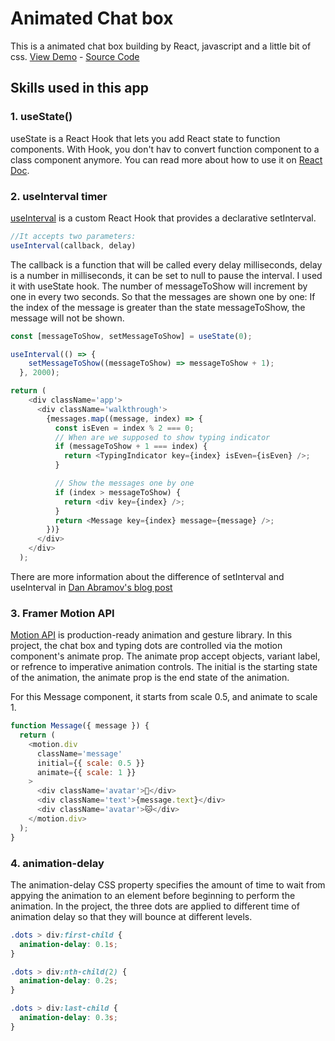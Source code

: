 # Animated Chat box

This is a animated chat box building by React, javascript and a little bit of css.
[View Demo](https://animated-chat-box.netlify.app/) - [Source Code](https://github.com/Michan0628/Animated-Chat-Box)
## Skills used in this app

### 1. useState()
useState is a React Hook that lets you add React state to function components. With Hook, you don't hav to convert function component to a class component anymore.
You can read more about how to use it on [React Doc](https://overreacted.io/making-setinterval-declarative-with-react-hooks/).
### 2. useInterval timer
[useInterval](https://github.com/donavon/use-interval) is a custom React Hook that provides a declarative setInterval.
```javascript
//It accepts two parameters:
useInterval(callback, delay)
```
The callback is a function that will be called every delay milliseconds, delay is a number in milliseconds, it can be set to null to pause the interval.
I used it with useState hook. The number of messageToShow will increment by one in every two seconds. So that the messages are shown one by one: If the index of the message is greater than the state messageToShow, the message will not be shown.
```javascript
const [messageToShow, setMessageToShow] = useState(0);

useInterval(() => {
    setMessageToShow((messageToShow) => messageToShow + 1);
  }, 2000);

return (
    <div className='app'>
      <div className='walkthrough'>
        {messages.map((message, index) => {
          const isEven = index % 2 === 0;
          // When are we supposed to show typing indicator
          if (messageToShow + 1 === index) {
            return <TypingIndicator key={index} isEven={isEven} />;
          }

          // Show the messages one by one
          if (index > messageToShow) {
            return <div key={index} />;
          }
          return <Message key={index} message={message} />;
        })}
      </div>
    </div>
  );
```

There are more information about the difference of setInterval and useInterval in [Dan Abramov's blog post](https://overreacted.io/making-setinterval-declarative-with-react-hooks/)
### 3. Framer Motion API
[Motion API](https://www.framer.com/api/motion/) is production-ready animation and gesture library.
In this project, the chat box and typing dots are controlled via the motion component's animate prop. The animate prop accept objects, variant label, or refrence to imperative animation controls.
The initial is the starting state of the animation, the animate prop is the end state of the animation.

For this Message component, it starts from scale 0.5, and animate to scale 1.
```javascript
function Message({ message }) {
  return (
    <motion.div
      className='message'
      initial={{ scale: 0.5 }}
      animate={{ scale: 1 }}
    >
      <div className='avatar'>🐶</div>
      <div className='text'>{message.text}</div>
      <div className='avatar'>🐱</div>
    </motion.div>
  );
}
```
### 4. animation-delay
The animation-delay CSS property specifies the amount of time to wait from appying the animation to an element before beginning to perform the animation.
In the project, the three dots are applied to different time of animation delay so that they will bounce at different levels.
```css
.dots > div:first-child {
  animation-delay: 0.1s;
}

.dots > div:nth-child(2) {
  animation-delay: 0.2s;
}

.dots > div:last-child {
  animation-delay: 0.3s;
}
```

